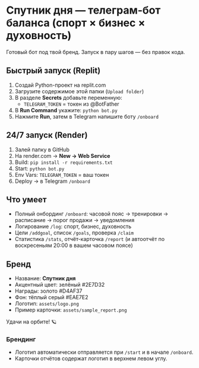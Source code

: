 # Спутник дня — телеграм-бот баланса (спорт × бизнес × духовность)

Готовый бот под твой бренд. Запуск в пару шагов — без правок кода.

## Быстрый запуск (Replit)
1) Создай Python-проект на replit.com  
2) Загрузите содержимое этой папки (`Upload folder`)  
3) В разделе **Secrets** добавьте переменную:  
   - `TELEGRAM_TOKEN` = токен из @BotFather  
4) В **Run Command** укажите: `python bot.py`  
5) Нажмите **Run**, затем в Telegram напишите боту `/onboard`

## 24/7 запуск (Render)
1) Залей папку в GitHub  
2) На render.com → **New → Web Service**  
3) Build: `pip install -r requirements.txt`  
4) Start: `python bot.py`  
5) Env Vars: `TELEGRAM_TOKEN` = ваш токен  
6) Deploy → в Telegram `/onboard`

## Что умеет
- Полный онбординг `/onboard`: часовой пояс → тренировки → расписание → порог продажи → уведомления
- Логирование `/log`: спорт, бизнес, духовность
- Цели `/addgoal`, список `/goals`, проверка `/claim`
- Статистика `/stats`, отчёт-карточка `/report` (и автоотчёт по воскресеньям 20:00 в вашем часовом поясе)

## Бренд
- Название: **Спутник дня**
- Акцентный цвет: зелёный #2E7D32
- Награды: золото #D4AF37
- Фон: тёплый серый #EAE7E2
- Логотип: `assets/logo.png`
- Пример карточки: `assets/sample_report.png`

Удачи на орбите! 🪐

### Брендинг
- Логотип автоматически отправляется при `/start` и в начале `/onboard`.
- Карточки отчётов содержат логотип в верхнем левом углу.
